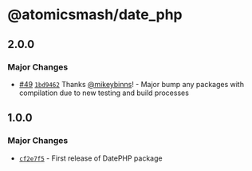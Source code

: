 # @atomicsmash/date_php

## 2.0.0

### Major Changes

- [#49](https://github.com/AtomicSmash/packages/pull/49) [`1bd9462`](https://github.com/AtomicSmash/packages/commit/1bd9462487d58bbf5cb455bae267b84851d87f96) Thanks [@mikeybinns](https://github.com/mikeybinns)! - Major bump any packages with compilation due to new testing and build processes

## 1.0.0

### Major Changes

- [`cf2e7f5`](https://github.com/AtomicSmash/packages/commit/cf2e7f590af7aa404a053e7490743b5cb0af3401) - First release of DatePHP package
